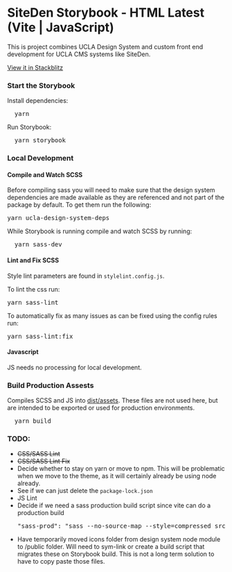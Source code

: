 <h1>SiteDen Storybook - HTML Latest (Vite | JavaScript)</h1>

<p>
  This is project combines UCLA Design System and custom front end development for UCLA CMS systems like SiteDen.
</p>

<a  href="https://stackblitz.com/github/ucla-dev/siteden-storybook">
  View it in Stackblitz
</a>

<h3>Start the Storybook</h3>

<p>Install dependencies:</p>
<pre>
  yarn
</pre>

<p>Run Storybook:</p>
<pre>
  yarn storybook
</pre>

<h3>Local Development</h3>

<h4>Compile and Watch SCSS</h4>

<p>Before compiling sass you will need to make sure that the design system dependencies are made available as they are referenced and not part of the package by default. To get them run the following:</p>

<pre>yarn ucla-design-system-deps</pre>

<p>While Storybook is running compile and watch SCSS by running:</p>
<pre>
  yarn sass-dev
</pre>

<h4>Lint and Fix SCSS</h4>

<p>Style lint parameters are found in <code>stylelint.config.js</code>.</p>

<p>To lint the css run:</p>

<pre>yarn sass-lint</pre>

<p>To automatically fix as many issues as can be fixed using the config rules run:</p>

<pre>yarn sass-lint:fix</pre>

<h4>Javascript</h4>

<p>JS needs no processing for local development.</p>

<h3>Build Production Assests</h3>
<p>Compiles SCSS and JS into <u>dist/assets</u>. These files are not used here, but are intended to be exported or used for production environments.</p>
<pre>
  yarn build
</pre>

<h3>TODO:</h3>

<ul>
  <li><del>CSS/SASS Lint</del></li>
  <li><del>CSS/SASS Lint Fix</del></li>
  <li>Decide whether to stay on yarn or move to npm. This will be problematic when we move to the theme, as it will certainly already be using node already.</li>
  <li>See if we can just delete the <code>package-lock.json</code></li>
  <li>JS Lint</li>
  <li>Decide if we need a sass production build script since vite can do a production build<pre>"sass-prod": "sass --no-source-map --style=compressed src/scss/style.scss:src/dist/style.css"</pre></li>
  <li>Have temporarily moved icons folder from design system node module to /public folder. Will need to sym-link or create a build script that migrates these on Storybook build. This is not a long term solution to have to copy paste those files.</li>
</ul>
